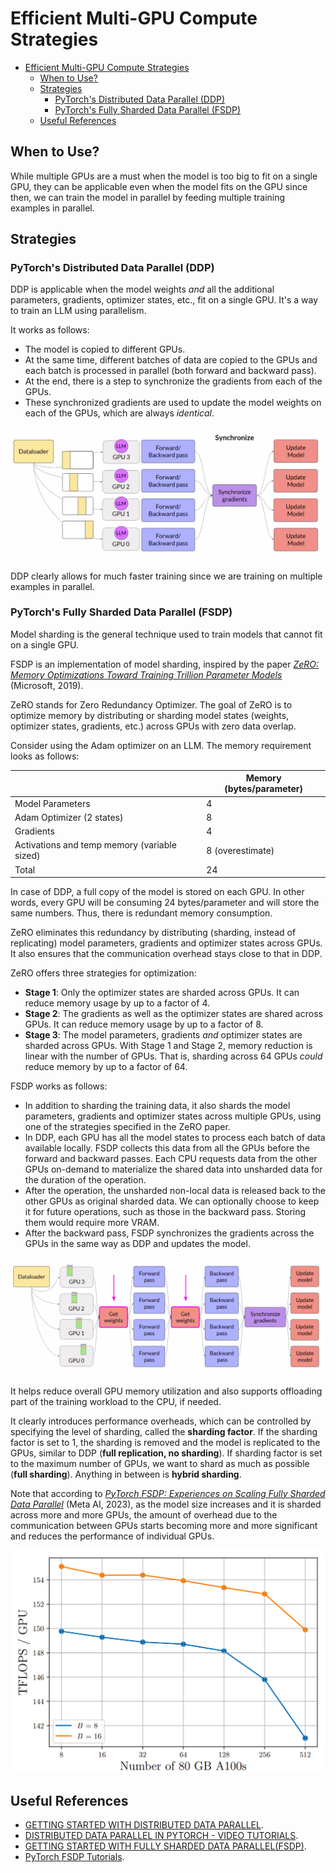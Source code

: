 # Efficient Multi-GPU Compute Strategies

- [Efficient Multi-GPU Compute Strategies](#efficient-multi-gpu-compute-strategies)
  - [When to Use?](#when-to-use)
  - [Strategies](#strategies)
    - [PyTorch's Distributed Data Parallel (DDP)](#pytorchs-distributed-data-parallel-ddp)
    - [PyTorch's Fully Sharded Data Parallel (FSDP)](#pytorchs-fully-sharded-data-parallel-fsdp)
  - [Useful References](#useful-references)

## When to Use?

While multiple GPUs are a must when the model is too big to fit on a single GPU, they can be applicable even when the model fits on the GPU since then, we can train the model in parallel by feeding multiple training examples in parallel.

## Strategies

### PyTorch's Distributed Data Parallel (DDP)

DDP is applicable when the model weights _and_ all the additional parameters, gradients, optimizer states, etc., fit on a single GPU. It's a way to train an LLM using parallelism.

It works as follows:

- The model is copied to different GPUs.
- At the same time, different batches of data are copied to the GPUs and each batch is processed in parallel (both forward and backward pass).
- At the end, there is a step to synchronize the gradients from each of the GPUs.
- These synchronized gradients are used to update the model weights on each of the GPUs, which are always _identical_.

![distributed-data-parallel](../../assets/distributed-data-parallel.png)

DDP clearly allows for much faster training since we are training on multiple examples in parallel.

### PyTorch's Fully Sharded Data Parallel (FSDP)

Model sharding is the general technique used to train models that cannot fit on a single GPU.

FSDP is an implementation of model sharding, inspired by the paper _[ZeRO: Memory Optimizations Toward Training Trillion Parameter Models](https://arxiv.org/pdf/1910.02054.pdf)_ (Microsoft, 2019).

ZeRO stands for Zero Redundancy Optimizer. The goal of ZeRO is to optimize memory by distributing or sharding model states (weights, optimizer states, gradients, etc.) across GPUs with zero data overlap.

Consider using the Adam optimizer on an LLM. The memory requirement looks as follows:

|  | Memory (bytes/parameter) |
|---|---|
| Model Parameters | 4 |
| Adam Optimizer (2 states) | 8 |
| Gradients | 4 |
| Activations and temp memory (variable sized) | 8 (overestimate) |
| Total | 24 |

In case of DDP, a full copy of the model is stored on each GPU. In other words, every GPU will be consuming 24 bytes/parameter and will store the same numbers. Thus, there is redundant memory consumption.

ZeRO eliminates this redundancy by distributing (sharding, instead of replicating) model parameters, gradients and optimizer states across GPUs. It also ensures that the communication overhead stays close to that in DDP.

ZeRO offers three strategies for optimization:

- **Stage 1**: Only the optimizer states are sharded across GPUs. It can reduce memory usage by up to a factor of 4.
- **Stage 2**: The gradients as well as the optimizer states are shared across GPUs. It can reduce memory usage by up to a factor of 8.
- **Stage 3**: The model parameters, gradients _and_ optimizer states are sharded across GPUs. With Stage 1 and Stage 2, memory reduction is linear with the number of GPUs. That is, sharding across 64 GPUs _could_ reduce memory by up to a factor of 64.

FSDP works as follows:

- In addition to sharding the training data, it also shards the model parameters, gradients and optimizer states across multiple GPUs, using one of the strategies specified in the ZeRO paper.
- In DDP, each GPU has all the model states to process each batch of data available locally. FSDP collects this data from all the GPUs before the forward and backward passes. Each CPU requests data from the other GPUs on-demand to materialize the shared data into unsharded data for the duration of the operation.
- After the operation, the unsharded non-local data is released back to the other GPUs as original sharded data. We can optionally choose to keep it for future operations, such as those in the backward pass. Storing them would require more VRAM.
- After the backward pass, FSDP synchronizes the gradients across the GPUs in the same way as DDP and updates the model.

![fully-sharded-data-parallel](../../assets/fully-sharded-data-parallel.png)

It helps reduce overall GPU memory utilization and also supports offloading part of the training workload to the CPU, if needed.

It clearly introduces performance overheads, which can be controlled by specifying the level of sharding, called the **sharding factor**. If the sharding factor is set to 1, the sharding is removed and the model is replicated to the GPUs, similar to DDP (**full replication, no sharding**). If sharding factor is set to the maximum number of GPUs, we want to shard as much as possible (**full sharding**). Anything in between is **hybrid sharding**.

Note that according to _[PyTorch FSDP: Experiences on Scaling Fully Sharded Data Parallel](https://arxiv.org/pdf/2304.11277.pdf)_ (Meta AI, 2023), as the model size increases and it is sharded across more and more GPUs, the amount of overhead due to the communication between GPUs starts becoming more and more significant and reduces the performance of individual GPUs.

![fsdp-scalability](../../assets/fsdp-scalability.png)

## Useful References

- [GETTING STARTED WITH DISTRIBUTED DATA PARALLEL](https://pytorch.org/tutorials/intermediate/ddp_tutorial.html).
- [DISTRIBUTED DATA PARALLEL IN PYTORCH - VIDEO TUTORIALS](https://pytorch.org/tutorials/beginner/ddp_series_intro.html?utm_source=youtube&utm_medium=organic_social&utm_campaign=tutorial).
- [GETTING STARTED WITH FULLY SHARDED DATA PARALLEL(FSDP)](https://pytorch.org/tutorials/intermediate/FSDP_tutorial.html).
- [PyTorch FSDP Tutorials](https://www.youtube.com/playlist?list=PL_lsbAsL_o2BT6aerEKgIoufVD_fodnuT).
